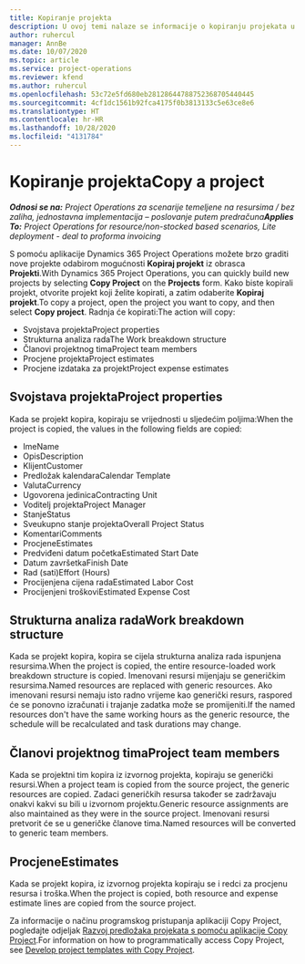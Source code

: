 ```yaml
---
title: Kopiranje projekta
description: U ovoj temi nalaze se informacije o kopiranju projekata u aplikaciji Dynamics 365 Project Operations.
author: ruhercul
manager: AnnBe
ms.date: 10/07/2020
ms.topic: article
ms.service: project-operations
ms.reviewer: kfend
ms.author: ruhercul
ms.openlocfilehash: 53c72e5fd680eb28128644788752368705440445
ms.sourcegitcommit: 4cf1dc1561b92fca4175f0b3813133c5e63ce8e6
ms.translationtype: HT
ms.contentlocale: hr-HR
ms.lasthandoff: 10/28/2020
ms.locfileid: "4131784"
---
```

# <a name="copy-a-project"></a><span data-ttu-id="5ef33-103">Kopiranje projekta</span><span class="sxs-lookup"><span data-stu-id="5ef33-103">Copy a project</span></span>

<span data-ttu-id="5ef33-104">_**Odnosi se na:** Project Operations za scenarije temeljene na resursima / bez zaliha, jednostavna implementacija – poslovanje putem predračuna_</span><span class="sxs-lookup"><span data-stu-id="5ef33-104">_**Applies To:** Project Operations for resource/non-stocked based scenarios, Lite deployment - deal to proforma invoicing_</span></span>

<span data-ttu-id="5ef33-105">S pomoću aplikacije Dynamics 365 Project Operations možete brzo graditi nove projekte odabirom mogućnosti **Kopiraj projekt** iz obrasca **Projekti**.</span><span class="sxs-lookup"><span data-stu-id="5ef33-105">With Dynamics 365 Project Operations, you can quickly build new projects by selecting **Copy Project** on the **Projects** form.</span></span> <span data-ttu-id="5ef33-106">Kako biste kopirali projekt, otvorite projekt koji želite kopirati, a zatim odaberite **Kopiraj projekt**.</span><span class="sxs-lookup"><span data-stu-id="5ef33-106">To copy a project, open the project you want to copy, and then select **Copy project**.</span></span> <span data-ttu-id="5ef33-107">Radnja će kopirati:</span><span class="sxs-lookup"><span data-stu-id="5ef33-107">The action will copy:</span></span>

- <span data-ttu-id="5ef33-108">Svojstava projekta</span><span class="sxs-lookup"><span data-stu-id="5ef33-108">Project properties</span></span>
- <span data-ttu-id="5ef33-109">Strukturna analiza rada</span><span class="sxs-lookup"><span data-stu-id="5ef33-109">The Work breakdown structure</span></span>
- <span data-ttu-id="5ef33-110">Članovi projektnog tima</span><span class="sxs-lookup"><span data-stu-id="5ef33-110">Project team members</span></span>
- <span data-ttu-id="5ef33-111">Procjene projekta</span><span class="sxs-lookup"><span data-stu-id="5ef33-111">Project estimates</span></span>
- <span data-ttu-id="5ef33-112">Procjene izdataka za projekt</span><span class="sxs-lookup"><span data-stu-id="5ef33-112">Project expense estimates</span></span>

## <a name="project-properties"></a><span data-ttu-id="5ef33-113">Svojstava projekta</span><span class="sxs-lookup"><span data-stu-id="5ef33-113">Project properties</span></span>

<span data-ttu-id="5ef33-114">Kada se projekt kopira, kopiraju se vrijednosti u sljedećim poljima:</span><span class="sxs-lookup"><span data-stu-id="5ef33-114">When the project is copied, the values in the following fields are copied:</span></span>

- <span data-ttu-id="5ef33-115">Ime</span><span class="sxs-lookup"><span data-stu-id="5ef33-115">Name</span></span>
- <span data-ttu-id="5ef33-116">Opis</span><span class="sxs-lookup"><span data-stu-id="5ef33-116">Description</span></span>
- <span data-ttu-id="5ef33-117">Klijent</span><span class="sxs-lookup"><span data-stu-id="5ef33-117">Customer</span></span>
- <span data-ttu-id="5ef33-118">Predložak kalendara</span><span class="sxs-lookup"><span data-stu-id="5ef33-118">Calendar Template</span></span>
- <span data-ttu-id="5ef33-119">Valuta</span><span class="sxs-lookup"><span data-stu-id="5ef33-119">Currency</span></span>
- <span data-ttu-id="5ef33-120">Ugovorena jedinica</span><span class="sxs-lookup"><span data-stu-id="5ef33-120">Contracting Unit</span></span>
- <span data-ttu-id="5ef33-121">Voditelj projekta</span><span class="sxs-lookup"><span data-stu-id="5ef33-121">Project Manager</span></span>
- <span data-ttu-id="5ef33-122">Stanje</span><span class="sxs-lookup"><span data-stu-id="5ef33-122">Status</span></span>
- <span data-ttu-id="5ef33-123">Sveukupno stanje projekta</span><span class="sxs-lookup"><span data-stu-id="5ef33-123">Overall Project Status</span></span>
- <span data-ttu-id="5ef33-124">Komentari</span><span class="sxs-lookup"><span data-stu-id="5ef33-124">Comments</span></span>
- <span data-ttu-id="5ef33-125">Procjene</span><span class="sxs-lookup"><span data-stu-id="5ef33-125">Estimates</span></span>
- <span data-ttu-id="5ef33-126">Predviđeni datum početka</span><span class="sxs-lookup"><span data-stu-id="5ef33-126">Estimated Start Date</span></span>
- <span data-ttu-id="5ef33-127">Datum završetka</span><span class="sxs-lookup"><span data-stu-id="5ef33-127">Finish Date</span></span>
- <span data-ttu-id="5ef33-128">Rad (sati)</span><span class="sxs-lookup"><span data-stu-id="5ef33-128">Effort (Hours)</span></span>
- <span data-ttu-id="5ef33-129">Procijenjena cijena rada</span><span class="sxs-lookup"><span data-stu-id="5ef33-129">Estimated Labor Cost</span></span>
- <span data-ttu-id="5ef33-130">Procijenjeni troškovi</span><span class="sxs-lookup"><span data-stu-id="5ef33-130">Estimated Expense Cost</span></span>

## <a name="work-breakdown-structure"></a><span data-ttu-id="5ef33-131">Strukturna analiza rada</span><span class="sxs-lookup"><span data-stu-id="5ef33-131">Work breakdown structure</span></span>

<span data-ttu-id="5ef33-132">Kada se projekt kopira, kopira se cijela strukturna analiza rada ispunjena resursima.</span><span class="sxs-lookup"><span data-stu-id="5ef33-132">When the project is copied, the entire resource-loaded work breakdown structure is copied.</span></span> <span data-ttu-id="5ef33-133">Imenovani resursi mijenjaju se generičkim resursima.</span><span class="sxs-lookup"><span data-stu-id="5ef33-133">Named resources are replaced with generic resources.</span></span> <span data-ttu-id="5ef33-134">Ako imenovani resursi nemaju isto radno vrijeme kao generički resurs, raspored će se ponovno izračunati i trajanje zadatka može se promijeniti.</span><span class="sxs-lookup"><span data-stu-id="5ef33-134">If the named resources don't have the same working hours as the generic resource, the schedule will be recalculated and task durations may change.</span></span>

## <a name="project-team-members"></a><span data-ttu-id="5ef33-135">Članovi projektnog tima</span><span class="sxs-lookup"><span data-stu-id="5ef33-135">Project team members</span></span>

<span data-ttu-id="5ef33-136">Kada se projektni tim kopira iz izvornog projekta, kopiraju se generički resursi.</span><span class="sxs-lookup"><span data-stu-id="5ef33-136">When a project team is copied from the source project, the generic resources are copied.</span></span> <span data-ttu-id="5ef33-137">Zadaci generičkih resursa također se zadržavaju onakvi kakvi su bili u izvornom projektu.</span><span class="sxs-lookup"><span data-stu-id="5ef33-137">Generic resource assignments are also maintained as they were in the source project.</span></span> <span data-ttu-id="5ef33-138">Imenovani resursi pretvorit će se u generičke članove tima.</span><span class="sxs-lookup"><span data-stu-id="5ef33-138">Named resources will be converted to generic team members.</span></span>

## <a name="estimates"></a><span data-ttu-id="5ef33-139">Procjene</span><span class="sxs-lookup"><span data-stu-id="5ef33-139">Estimates</span></span>

<span data-ttu-id="5ef33-140">Kada se projekt kopira, iz izvornog projekta kopiraju se i redci za procjenu resursa i troška.</span><span class="sxs-lookup"><span data-stu-id="5ef33-140">When the project is copied, both resource and expense estimate lines are copied from the source project.</span></span> 

<span data-ttu-id="5ef33-141">Za informacije o načinu programskog pristupanja aplikaciji Copy Project, pogledajte odjeljak [Razvoj predložaka projekata s pomoću aplikacije Copy Project](dev-copy-project.md).</span><span class="sxs-lookup"><span data-stu-id="5ef33-141">For information on how to programmatically access Copy Project, see [Develop project templates with Copy Project](dev-copy-project.md).</span></span>
